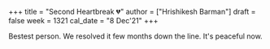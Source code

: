 +++
title = "Second Heartbreak 💔"
author = ["Hrishikesh Barman"]
draft = false
week = 1321
cal_date = "8 Dec'21"
+++

Bestest person. We resolved it few months down the line. It's peaceful now.

